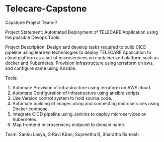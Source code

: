 # Telecare-Capstone
Capstone Project Team-7

Project Statement:
Automated Deployment of TELECARE Application using the possible Devops Tools.

Project Description:
Design and develop tasks required to build CICD pipeline using learned technologies to deploy TELECARE Application to cloud platform as a set of microservices on containerized platform such as docker and Kubernetes. Provision Infrastructure using terraform on aws, and configure same using Ansible.

Tools:
1.	Automate Provision of infrastructure using terraform on AWS cloud.
2.	Automate Configuration of infrastructure using ansible scripts.
3.	Use Version control system to hold source code.
4.	Automate building of images using and connecting microservices using Docker compose.
5.	Integrate CICD pipeline using Jenkins to deploy microservices on Kubernetes.
6.	Map frontend microservices endpoint to domain name.

Team:
Sanku Lasya,
G Ravi Kiran,
Supreetha R,
Bharatha Ramesh

